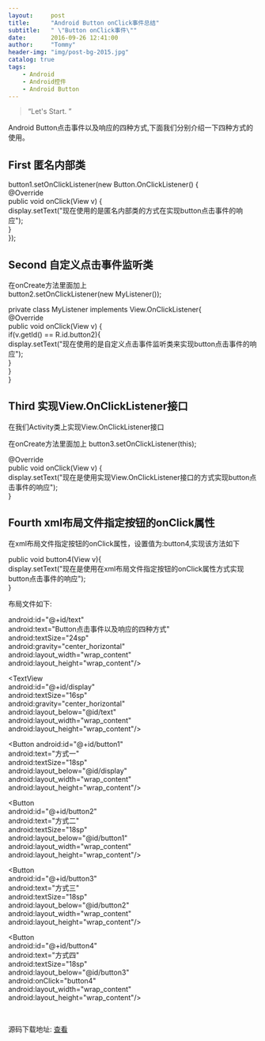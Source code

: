 ```yaml
---
layout:     post
title:      "Android Button onClick事件总结"
subtitle:   " \"Button onClick事件\""
date:       2016-09-26 12:41:00
author:     "Tommy"
header-img: "img/post-bg-2015.jpg"
catalog: true
tags:
    - Android
    - Android控件
    - Android Button
---
```


> “Let's Start. ”

Android Button点击事件以及响应的四种方式,下面我们分别介绍一下四种方式的使用。


## First 匿名内部类

button1.setOnClickListener(new Button.OnClickListener() {<br/>
	@Override<br/>
	public void onClick(View v) {<br/>
		display.setText("现在使用的是匿名内部类的方式在实现button点击事件的响应");<br/>
	}<br/>
});<br/>


## Second 自定义点击事件监听类

在onCreate方法里面加上<br/>
button2.setOnClickListener(new MyListener());

private class MyListener implements View.OnClickListener{<br/>
	@Override<br/>
	public void onClick(View v) {<br/>
		if(v.getId() == R.id.button2){<br/>
			display.setText("现在使用的是自定义点击事件监听类来实现button点击事件的响应");<br/>
		}<br/>
	}<br/>
}<br/>

## Third 实现View.OnClickListener接口

在我们Activity类上实现View.OnClickListener接口

在onCreate方法里面加上
button3.setOnClickListener(this);

@Override<br/>
public void onClick(View v) {<br/>
	display.setText("现在是使用实现View.OnClickListener接口的方式实现button点击事件的响应");<br/>
}<br/>

## Fourth xml布局文件指定按钮的onClick属性

在xml布局文件指定按钮的onClick属性，设置值为:button4,实现该方法如下

public void button4(View v){<br/>
	display.setText("现在是使用在xml布局文件指定按钮的onClick属性方式实现button点击事件的响应");<br/>
}<br/>

布局文件如下:
<div>
<TextView <br/>
            android:id="@+id/text"<br/>
            android:text="Button点击事件以及响应的四种方式"<br/>
            android:textSize="24sp"<br/>
            android:gravity="center_horizontal"<br/>
            android:layout_width="wrap_content"<br/>
            android:layout_height="wrap_content"/>

<TextView<br/>
		android:id="@+id/display"<br/>
		android:textSize="16sp"<br/>
		android:gravity="center_horizontal"<br/>
		android:layout_below="@id/text"<br/>
		android:layout_width="wrap_content"<br/>
		android:layout_height="wrap_content"/><br/>
		
<Button
		android:id="@+id/button1"<br/>
		android:text="方式一"<br/>
		android:textSize="18sp"<br/>
		android:layout_below="@id/display"<br/>
		android:layout_width="wrap_content"<br/>
		android:layout_height="wrap_content"/><br/>

<Button<br/>
		android:id="@+id/button2"<br/>
		android:text="方式二"<br/>
		android:textSize="18sp"<br/>
		android:layout_below="@id/button1"<br/>
		android:layout_width="wrap_content"<br/>
		android:layout_height="wrap_content"/><br/>

<Button<br/>
		android:id="@+id/button3"<br/>
		android:text="方式三"<br/>
		android:textSize="18sp"<br/>
		android:layout_below="@id/button2"<br/>
		android:layout_width="wrap_content"<br/>
		android:layout_height="wrap_content"/><br/>

<Button<br/>
		android:id="@+id/button4"<br/>
		android:text="方式四"<br/>
		android:textSize="18sp"<br/>
		android:layout_below="@id/button3"<br/>
		android:onClick="button4"<br/>
		android:layout_width="wrap_content"<br/>
		android:layout_height="wrap_content"/><br/>
</div><br/>

<p>源码下载地址: <a href="https://github.com/joyang1/ButtonClickDemo/" target="_blank" title="ButtonDemo">查看</a> </p>
